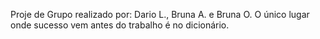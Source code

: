 Proje de Grupo realizado por: Dario L., Bruna A. e Bruna O. 
O único lugar onde sucesso vem antes do trabalho é no dicionário.
